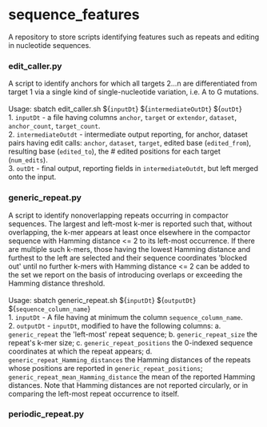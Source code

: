# sequence_features
A repository to store scripts identifying features such as repeats and editing in nucleotide sequences.

### edit_caller.py
A script to identify anchors for which all targets 2...n are differentiated from target 1 via a single kind of single-nucleotide variation, i.e. A to G mutations. <br><br> Usage: sbatch edit_caller.sh ${```inputDt```} ${```intermediateOutDt```} ${```outDt```} <br> 1. ```inputDt``` - a file having columns ```anchor```, ```target``` or ```extendor```, ```dataset```, ```anchor_count```, ```target_count```. <br> 2. ```intermediateOutdt``` - intermediate output reporting, for anchor, dataset pairs having edit calls: 
```anchor```, ```dataset```, ```target```, edited base (```edited_from```), resulting base (```edited_to```), the # edited positions for each target (```num_edits```). <br> 3. ```outDt``` - final output, reporting fields in ```intermediateOutdt```, but left merged onto the input.

### generic_repeat.py
A script to identify nonoverlapping repeats occurring in compactor sequences. The largest and left-most k-mer is reported such that, without overlapping, the k-mer appears at least once elsewhere in the compactor sequence with Hamming distance <= 2 to its left-most occurrence. If there are multiple such k-mers, those having the lowest Hamming distance and furthest to the left are selected and their sequence coordinates 'blocked out' until no further k-mers with Hamming distance <= 2 can be added to the set we report on the basis of introducing overlaps or exceeding the Hamming distance threshold.   <br><br> Usage: sbatch generic_repeat.sh ${```inputDt```} ${```outputDt```} ${```sequence_column_name```} <br> 1. ```inputDt``` - A file having at minimum the column ```sequence_column_name```. <br> 2. ```outputDt``` - ```inputDt```, modified to have the following columns: a. ```generic_repeat``` the 'left-most' repeat sequence; b. ```generic_repeat_size``` the repeat's k-mer size; c. ```generic_repeat_positions``` the 0-indexed sequence coordinates at which the repeat appears; d. ```generic_repeat_Hamming_distances``` the Hamming distances of the repeats whose positions are reported in ```generic_repeat_positions```; ```generic_repeat_mean_Hamming_distance``` the mean of the reported Hamming distances. Note that Hamming distances are not reported circularly, or in comparing the left-most repeat occurrence to itself. 


### periodic_repeat.py
